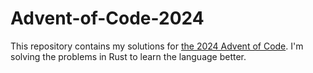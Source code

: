 # Advent-of-Code-2024

This repository contains my solutions for [the 2024 Advent of Code](https://adventofcode.com/2024).
I'm solving the problems in Rust to learn the language better.